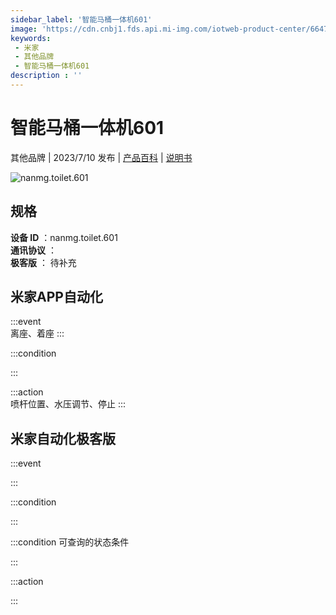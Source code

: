 ```yaml
---
sidebar_label: '智能马桶一体机601'
image: 'https://cdn.cnbj1.fds.api.mi-img.com/iotweb-product-center/66478da0d601097d4dc227c8d6b7c48c_1684146004414.png?GalaxyAccessKeyId=AKVGLQWBOVIRQ3XLEW&Expires=9223372036854775807&Signature=iFSEJFj+i+cAMhh/PCCDO1nmLoA='
keywords: 
 - 米家
 - 其他品牌
 - 智能马桶一体机601
description : ''
---
```

# 智能马桶一体机601

其他品牌 | 2023/7/10 发布 | [产品百科](https://home.mi.com/webapp/content/baike/product/index.html?model=nanmg.toilet.601/) | [说明书](https://home.mi.com/views/introduction.html?model=nanmg.toilet.601&region=cn)

![nanmg.toilet.601](https://cdn.cnbj1.fds.api.mi-img.com/iotweb-product-center/66478da0d601097d4dc227c8d6b7c48c_1684146004414.png?GalaxyAccessKeyId=AKVGLQWBOVIRQ3XLEW&Expires=9223372036854775807&Signature=iFSEJFj+i+cAMhh/PCCDO1nmLoA=)

## 规格  
> 
**设备 ID** ：nanmg.toilet.601  
**通讯协议** ：  
**极客版**  ： 待补充 


## 米家APP自动化  

:::event  
离座、着座
:::

:::condition  

:::

:::action   
喷杆位置、水压调节、停止
:::

## 米家自动化极客版  

:::event  

:::

:::condition  

:::

:::condition 可查询的状态条件  

:::

:::action  

:::

        
